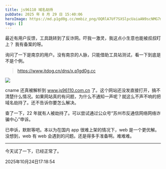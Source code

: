 ```yaml
---
title: js96110 域名劫持
pubDate: 2025 年 8 月 29 日 15:40:06
heroImage: https://md.p1gd0g.cc/mmbiz_png/OQRlA7Uf7SXSlpcUaiaAN9scNMG7mtjss6yiboDLytad7CchDRibVfuZSUGm0CMHxSmRCmpMKia8ODic8q2iaQnHghiaw/0?from=appmsg
tags: []
---
```


最近有用户反馈，工具跳转到了反诈网。吓我一激灵，我这点小生意也能被叔叔盯上？
我有备案的呀。


询问了一下是南京的用户。没有南京的人脉，只能借助工具站测试，看一下到底是不是个例。

> https://www.itdog.cn/dns/x.p1gd0g.cc

![](https://md.p1gd0g.cc/mmbiz_png/OQRlA7Uf7SXSlpcUaiaAN9scNMG7mtjss5QmXM3GFicIWQhAQRgX7ybu7ibb0z9NZHnym2yJhrIuHyn9U9hxynHiaA/0?from=appmsg)

cname 还真被解析到 www.js96110.com.cn 了。这个网站还没发直接打开，搞不清楚什么情况。如果网站真的有问题，为什么不通知一声呢？就这么不声不响的把域名劫持了。还不告诉你要怎么解决。

查了一下，22 年就有人被劫持了。可以尝试通过公众号“苏州市反通信网络网络诈骗中心”申诉。

已申诉，默默等吧。本以为在国内 app 很难上架的情况下，web 是一个更优解。没想到，web 有 web 会遇到的问题。还是得多手准备啊。难难难。

---

今天试了一下，已经正常了。

2025年10月24日17:18:54